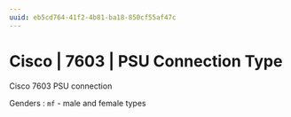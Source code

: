 ```yaml
---
uuid: eb5cd764-41f2-4b81-ba18-850cf55af47c
---
```

# Cisco | 7603 | PSU Connection Type

Cisco 7603 PSU connection

Genders
: `mf` - male and female types
